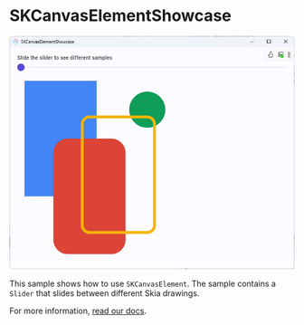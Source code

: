 # SKCanvasElementShowcase

![SKCanvasElementShowcase screenshot](./doc/assets/screenshot.png)

This sample shows how to use `SKCanvasElement`. The sample contains a `Slider` that slides between different Skia drawings. 

For more information, [read our docs](https://aka.platform.uno/skcanvaselement).
